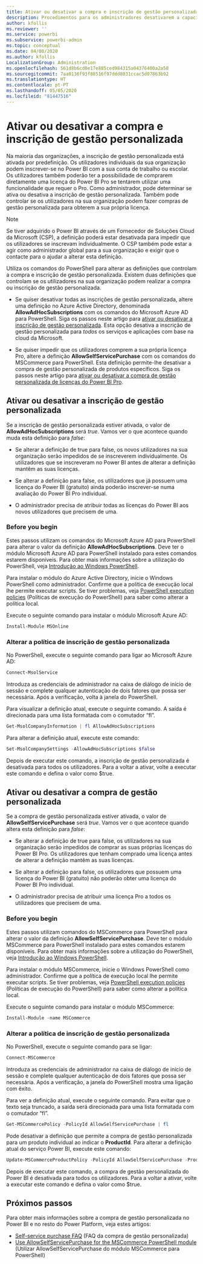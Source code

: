 ```yaml
---
title: Ativar ou desativar a compra e inscrição de gestão personalizada
description: Procedimentos para os administradores desativarem a capacidade dos utilizadores de se inscreverem no Power BI e comprarem licenças.
author: kfollis
ms.reviewer: ''
ms.service: powerbi
ms.subservice: powerbi-admin
ms.topic: conceptual
ms.date: 04/08/2020
ms.author: kfollis
LocalizationGroup: Administration
ms.openlocfilehash: 561d8b6cd0e17e885ced984315a04376400a2a58
ms.sourcegitcommit: 7aa0136f93f88516f97ddd8031ccac5d07863b92
ms.translationtype: HT
ms.contentlocale: pt-PT
ms.lasthandoff: 05/05/2020
ms.locfileid: "81447516"
---
```

# <a name="enable-or-disable-self-service-sign-up-and-purchasing"></a>Ativar ou desativar a compra e inscrição de gestão personalizada

Na maioria das organizações, a inscrição de gestão personalizada está ativada por predefinição. Os utilizadores individuais da sua organização podem inscrever-se no Power BI com a sua conta de trabalho ou escolar. Os utilizadores também poderão ter a possibilidade de comprarem diretamente uma licença do Power BI Pro se tentarem utilizar uma funcionalidade que requer o Pro. Como administrador, pode determinar se ativa ou desativa a inscrição de gestão personalizada. Também pode controlar se os utilizadores na sua organização podem fazer compras de gestão personalizada para obterem a sua própria licença.

> [!NOTE]
>Se tiver adquirido o Power BI através de um Fornecedor de Soluções Cloud da Microsoft (CSP), a definição poderá estar desativada para impedir que os utilizadores se inscrevam individualmente. O CSP também pode estar a agir como administrador global para a sua organização e exigir que o contacte para o ajudar a alterar esta definição.
>
>

Utiliza os comandos do PowerShell para alterar as definições que controlam a compra e inscrição de gestão personalizada. Existem duas definições que controlam se os utilizadores na sua organização podem realizar a compra ou inscrição de gestão personalizada.

- Se quiser desativar todas as inscrições de gestão personalizada, altere uma definição no Azure Active Directory, denominada **AllowAdHocSubscriptions** com os comandos do Microsoft Azure AD para PowerShell. Siga os passos neste artigo para [ativar ou desativar a inscrição de gestão personalizada](#enable-or-disable-self-service-signup). Esta opção desativa a inscrição de gestão personalizada para *todos* os serviços e aplicações com base na cloud da Microsoft.

- Se quiser impedir que os utilizadores comprem a sua própria licença Pro, altere a definição **AllowSelfServicePurchase** com os comandos do MSCommerce para PowerShell. Esta definição permite-lhe desativar a compra de gestão personalizada de produtos específicos. Siga os passos neste artigo para [ativar ou desativar a compra de gestão personalizada de licenças do Power BI Pro](#enable-or-disable-self-service-purchase).

## <a name="enable-or-disable-self-service-signup"></a>Ativar ou desativar a inscrição de gestão personalizada

Se a inscrição de gestão personalizada estiver ativada, o valor de **AllowAdHocSubscriptions** será *true*. Vamos ver o que acontece quando muda esta definição para *false*:

- Se alterar a definição de true para false, os novos utilizadores na sua organização serão impedidos de se inscreverem individualmente. Os utilizadores que se inscreveram no Power BI antes de alterar a definição mantêm as suas licenças.

- Se alterar a definição para false, os utilizadores que já possuem uma licença do Power BI (gratuito) ainda poderão inscrever-se numa avaliação do Power BI Pro individual.

- O administrador precisa de atribuir todas as licenças do Power BI aos novos utilizadores que precisem de uma.

### <a name="before-you-begin"></a>Before you begin

Estes passos utilizam os comandos do Microsoft Azure AD para PowerShell para alterar o valor da definição **AllowAdHocSubscriptions**. Deve ter o módulo Microsoft Azure AD para PowerShell instalado para estes comandos estarem disponíveis. Para obter mais informações sobre a utilização do PowerShell, veja [Introdução ao Windows PowerShell](https://docs.microsoft.com/powershell/scripting/getting-started/getting-started-with-windows-powershell?view=powershell-7).

Para instalar o módulo do Azure Active Directory, inicie o Windows PowerShell como administrador. Confirme que a política de execução local lhe permite executar scripts. Se tiver problemas, veja [PowerShell execution policies](https://docs.microsoft.com/powershell/module/microsoft.powershell.core/about/about_execution_policies?view=powershell-7#powershell-execution-policies) (Políticas de execução do PowerShell) para saber como alterar a política local.

Execute o seguinte comando para instalar o módulo Microsoft Azure AD:

```powershell
Install-Module MSOnline
```

### <a name="change-the-self-service-signup-policy"></a>Alterar a política de inscrição de gestão personalizada

No PowerShell, execute o seguinte comando para ligar ao Microsoft Azure AD:

```powershell
Connect-MsolService
```

Introduza as credenciais de administrador na caixa de diálogo de início de sessão e complete qualquer autenticação de dois fatores que possa ser necessária. Após a verificação, volta à janela do PowerShell.

Para visualizar a definição atual, execute o seguinte comando. A saída é direcionada para uma lista formatada com o comutador “fl”.

```powershell
Get-MsolCompanyInformation | fl AllowAdHocSubscriptions
```

Para alterar a definição atual, execute este comando:

```powershell
Set-MsolCompanySettings -AllowAdHocSubscriptions $false
```

Depois de executar este comando, a inscrição de gestão personalizada é desativada para todos os utilizadores. Para a voltar a ativar, volte a executar este comando e defina o valor como $true.

## <a name="enable-or-disable-self-service-purchase"></a>Ativar ou desativar a compra de gestão personalizada

Se a compra de gestão personalizada estiver ativada, o valor de **AllowSelfServicePurchase** será *true*. Vamos ver o que acontece quando altera esta definição para *false*:

- Se alterar a definição de true para false, os utilizadores na sua organização serão impedidos de comprar as suas próprias licenças do Power BI Pro. Os utilizadores que tenham comprado uma licença antes de alterar a definição mantêm as suas licenças.

- Se alterar a definição para false, os utilizadores que possuem uma licença do Power BI (gratuito) não poderão obter uma licença do Power BI Pro individual. 

- O administrador precisa de atribuir uma licença Pro a todos os utilizadores que precisem de uma.

### <a name="before-you-begin"></a>Before you begin

Estes passos utilizam comandos do MSCommerce para PowerShell para alterar o valor da definição **AllowSelfServicePurchase**. Deve ter o módulo MSCommerce para PowerShell instalado para estes comandos estarem disponíveis. Para obter mais informações sobre a utilização do PowerShell, veja [Introdução ao Windows PowerShell](https://docs.microsoft.com/powershell/scripting/getting-started/getting-started-with-windows-powershell?view=powershell-7).

Para instalar o módulo MSCommerce, inicie o Windows PowerShell como administrador. Confirme que a política de execução local lhe permite executar scripts. Se tiver problemas, veja [PowerShell execution policies](https://docs.microsoft.com/powershell/module/microsoft.powershell.core/about/about_execution_policies?view=powershell-7#powershell-execution-policies) (Políticas de execução do PowerShell) para saber como alterar a política local.

Execute o seguinte comando para instalar o módulo MSCommerce:

```powershell
Install-Module -name MSCommerce
```

### <a name="change-the-self-service-signup-policy"></a>Alterar a política de inscrição de gestão personalizada

No PowerShell, execute o seguinte comando para se ligar:

```powershell
Connect-MSCommerce
```

Introduza as credenciais de administrador na caixa de diálogo de início de sessão e complete qualquer autenticação de dois fatores que possa ser necessária. Após a verificação, a janela do PowerShell mostra uma ligação com êxito.

Para ver a definição atual, execute o seguinte comando. Para evitar que o texto seja truncado, a saída será direcionada para uma lista formatada com o comutador “fl”.

```powershell
Get-MSCommercePolicy -PolicyId AllowSelfServicePurchase | fl
```

Pode desativar a definição que permite a compra de gestão personalizada para um produto individual ao indicar o **ProductId**. Para alterar a definição atual do serviço Power BI, execute este comando:

```powershell
Update-MSCommerceProductPolicy -PolicyId AllowSelfServicePurchase -ProductId CFQ7TTC0L3PB -Enabled $False
```

Depois de executar este comando, a compra de gestão personalizada do Power BI é desativada para todos os utilizadores. Para a voltar a ativar, volte a executar este comando e defina o valor como $true.

## <a name="next-steps"></a>Próximos passos

Para obter mais informações sobre a compra de gestão personalizada no Power BI e no resto do Power Platform, veja estes artigos:

- [Self-service purchase FAQ](https://docs.microsoft.com/microsoft-365/commerce/subscriptions/self-service-purchase-faq?view=o365-worldwide#admin-capabilities) (FAQ da compra de gestão personalizada)
- [Use AllowSelfServicePurchase for the MSCommerce PowerShell module](https://docs.microsoft.com/microsoft-365/commerce/subscriptions/allowselfservicepurchase-powershell?view=o365-worldwide) (Utilizar AllowSelfServicePurchase do módulo MSCommerce para PowerShell)
